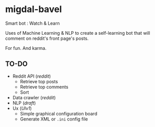 migdal-bavel
============

Smart bot : Watch &amp; Learn


Uses of Machine Learning & NLP to create a self-learning bot that will comment on reddit's front page's posts.

For fun. And karma.


TO-DO
---------

* Reddit API (_reddit_)
    * Retrieve top posts
    * Retrieve top comments
    * Sort
* Data crawler (_reddit_)
* NLP (_draft_)
* Ux (_UIv1_)
    * Simple graphical configuration board
    * Generate XML or `.ini` config file
